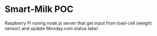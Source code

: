 # Smart-Milk POC
Raspberry Pi runing node.js server that get input from load-cell (weight sensor) and update Monday.com status label
